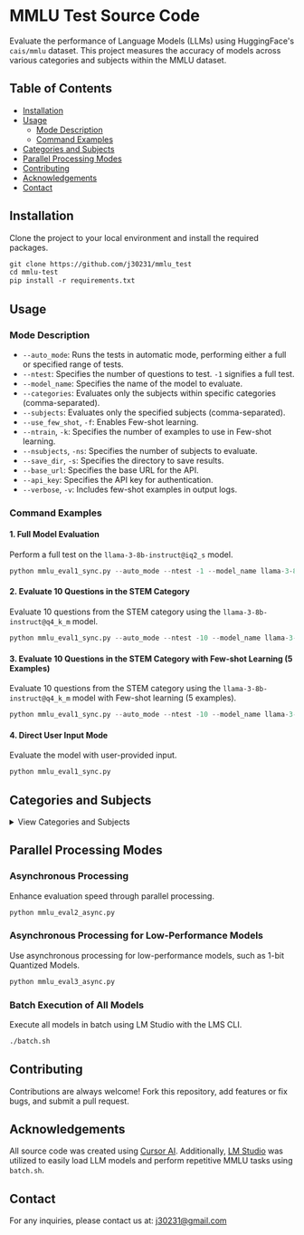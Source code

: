 # MMLU Test Source Code

Evaluate the performance of Language Models (LLMs) using HuggingFace's `cais/mmlu` dataset. This project measures the accuracy of models across various categories and subjects within the MMLU dataset.

## Table of Contents
- [Installation](#installation)
- [Usage](#usage)
  - [Mode Description](#mode-description)
  - [Command Examples](#command-examples)
- [Categories and Subjects](#categories-and-subjects)
- [Parallel Processing Modes](#parallel-processing-modes)
- [Contributing](#contributing)
- [Acknowledgements](#acknowledgements)
- [Contact](#contact)

## Installation

Clone the project to your local environment and install the required packages.

```bash:README.md
git clone https://github.com/j30231/mmlu_test
cd mmlu-test
pip install -r requirements.txt
```

## Usage

### Mode Description

- `--auto_mode`: Runs the tests in automatic mode, performing either a full or specified range of tests.
- `--ntest`: Specifies the number of questions to test. `-1` signifies a full test.
- `--model_name`: Specifies the name of the model to evaluate.
- `--categories`: Evaluates only the subjects within specific categories (comma-separated).
- `--subjects`: Evaluates only the specified subjects (comma-separated).
- `--use_few_shot`, `-f`: Enables Few-shot learning.
- `--ntrain`, `-k`: Specifies the number of examples to use in Few-shot learning.
- `--nsubjects`, `-ns`: Specifies the number of subjects to evaluate.
- `--save_dir`, `-s`: Specifies the directory to save results.
- `--base_url`: Specifies the base URL for the API.
- `--api_key`: Specifies the API key for authentication.
- `--verbose`, `-v`: Includes few-shot examples in output logs.

### Command Examples

#### 1. Full Model Evaluation

Perform a full test on the `llama-3-8b-instruct@iq2_s` model.

```bash:mmlu_eval1_sync.py
python mmlu_eval1_sync.py --auto_mode --ntest -1 --model_name llama-3-8b-instruct@iq2_s
```

#### 2. Evaluate 10 Questions in the STEM Category

Evaluate 10 questions from the STEM category using the `llama-3-8b-instruct@q4_k_m` model.

```bash:mmlu_eval1_sync.py
python mmlu_eval1_sync.py --auto_mode --ntest -10 --model_name llama-3-8b-instruct@q4_k_m --category 1
```

#### 3. Evaluate 10 Questions in the STEM Category with Few-shot Learning (5 Examples)

Evaluate 10 questions from the STEM category using the `llama-3-8b-instruct@q4_k_m` model with Few-shot learning (5 examples).

```bash:mmlu_eval1_sync.py
python mmlu_eval1_sync.py --auto_mode --ntest -10 --model_name llama-3-8b-instruct@q4_k_m --category 1 -f -k 5
```

#### 4. Direct User Input Mode

Evaluate the model with user-provided input.

```bash:mmlu_eval1_sync.py
python mmlu_eval1_sync.py
```

## Categories and Subjects

<details>
  <summary>View Categories and Subjects</summary>

### List of Categories

1. **STEM** (18 subjects)
   - Abstract Algebra, Astronomy, College Biology, College Chemistry, College Computer Science, College Mathematics, College Physics, Computer Security, Conceptual Physics, Electrical Engineering, Elementary Mathematics, High School Biology, High School Chemistry, High School Computer Science, High School Mathematics, High School Physics, High School Statistics, Machine Learning

2. **Humanities** (13 subjects)
   - Formal Logic, High School European History, High School US History, High School World History, International Law, Jurisprudence, Logical Fallacies, Moral Disputes, Moral Scenarios, Philosophy, Prehistory, Professional Law, World Religions

3. **Social Sciences** (12 subjects)
   - Econometrics, High School Geography, High School Government and Politics, High School Macroeconomics, High School Microeconomics, High School Psychology, Human Sexuality, Professional Psychology, Public Relations, Security Studies, Sociology, US Foreign Policy

4. **Other (Business, Health, Misc.)** (14 subjects)
   - Anatomy, Business Ethics, Clinical Knowledge, College Medicine, Global Facts, Human Aging, Management, Marketing, Medical Genetics, Miscellaneous, Nutrition, Professional Accounting, Professional Medicine, Virology

### Complete List of Subjects

```plaintext
1. abstract_algebra
2. anatomy
3. astronomy
...
57. world_religions
```

</details>

## Parallel Processing Modes

### Asynchronous Processing

Enhance evaluation speed through parallel processing.

```bash:mmlu_eval2_async.py
python mmlu_eval2_async.py
```

### Asynchronous Processing for Low-Performance Models

Use asynchronous processing for low-performance models, such as 1-bit Quantized Models.

```bash:mmlu_eval3_async.py
python mmlu_eval3_async.py
```

### Batch Execution of All Models

Execute all models in batch using LM Studio with the LMS CLI.

```bash:batch.sh
./batch.sh
```

## Contributing

Contributions are always welcome! Fork this repository, add features or fix bugs, and submit a pull request.

## Acknowledgements

All source code was created using [Cursor AI](https://cursor.com/). Additionally, [LM Studio](https://lmstudio.ai/) was utilized to easily load LLM models and perform repetitive MMLU tasks using `batch.sh`.

## Contact

For any inquiries, please contact us at: [j30231@gmail.com](mailto:j30231@gmail.com)